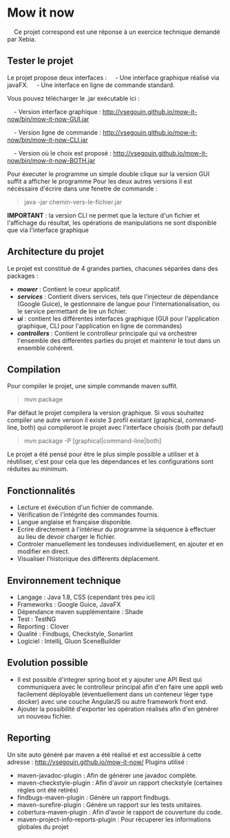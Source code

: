 # Mow it now
&nbsp;&nbsp;&nbsp;&nbsp;Ce projet correspond est une réponse à un exercice technique demandé par Xebia.

## Tester le projet

Le projet propose deux interfaces :
&nbsp;&nbsp;&nbsp;&nbsp;- Une interface graphique réalisé via javaFX.
&nbsp;&nbsp;&nbsp;&nbsp;- Une interface en ligne de commande standard.
    
   
Vous pouvez télécharger le .jar exécutable ici :

&nbsp;&nbsp;&nbsp;&nbsp;- Version interface graphique : http://vsegouin.github.io/mow-it-now/bin/mow-it-now-GUI.jar

&nbsp;&nbsp;&nbsp;&nbsp;- Version ligne de commande : http://vsegouin.github.io/mow-it-now/bin/mow-it-now-CLI.jar

&nbsp;&nbsp;&nbsp;&nbsp;- Version où le choix est proposé : http://vsegouin.github.io/mow-it-now/bin/mow-it-now-BOTH.jar


Pour éxecuter le programme un simple double clique sur la version GUI suffit a afficher le programme
Pour les deux autres versions il est nécéssaire d'écrire dans une fenetre de commande :
> java -jar chemin-vers-le-fichier.jar

**IMPORTANT** : la version CLI ne permet que la lecture d'un fichier et l'affichage du résultat, les opérations de manipulations ne sont disponible que via l'interface graphique

## Architecture du projet

Le projet est constitué de 4 grandes parties, chacunes séparées dans des packages :

- **_mower_**       : Contient le coeur applicatif.
- **_services_**    : Contient divers services, tels que l'injecteur de dépendance (Google Guice), le gestionnaire de langue pour l'internationalisation, ou le service permettant de lire un fichier.
- **_ui_**          : contient les différentes interfaces graphique (GUI pour l'application graphique, CLI pour l'application en ligne de commandes)
- **_controllers_** : Contient le controlleur principale qui va orchestrer l'ensemble des differentes parties du projet et maintenir le tout dans un ensemble cohérent.

## Compilation
Pour compiler le projet, une simple commande maven suffit.
>mvn package

Par défaut le projet compilera la version graphique. Si vous souhaitez compiler une autre version il existe 3 profil existant (graphical, command-line, both) qui compileront le projet avec l'interface choisis (both par defaut)

>mvn package -P [graphical|command-line|both]

Le projet a été pensé pour être le plus simple possible a utiliser et à réutiliser, c'est pour cela que les dépendances et les configurations sont réduites au minimum.

## Fonctionnalités 
  
  - Lecture et éxécution d'un fichier de commande.
  - Vérification de l'intégrité des commandes fournis.
  - Langue anglaise et française disponible.
  - Ecrire directement à l'intérieur du programme la séquence à effectuer au lieu de devoir charger le fichier.
  - Controler manuellement les tondeuses individuellement, en ajouter et en modifier en direct.
  - Visualiser l'historique des différents déplacement.
  
## Environnement technique
   
   - Langage : Java 1.8, CSS (cependant très peu ici)
   - Frameworks : Google Guice, JavaFX
   - Dépendance maven supplémentaire : Shade
   - Test : TestNG
   - Reporting : Clover
   - Qualité : Findbugs, Checkstyle, Sonarlint
   - Logiciel : Intellij, Gluon SceneBuilder
  
## Evolution possible
- Il est possible d'integrer spring boot et y ajouter une API Rest qui communiquera avec le controlleur principal afin d'en faire une appli web facilement déployable (éventuellement dans un conteneur léger type docker) avec une couche AngularJS ou autre framework front end.
- Ajouter la possibilité d'exporter les opération réalisés afin d'en générer un nouveau fichier.

## Reporting


Un site auto généré par maven a été réalisé et est accessible à cette adresse : http://vsegouin.github.io/mow-it-now/
Plugins utilisé : 
- maven-javadoc-plugin : Afin de générer une javadoc complète.
- maven-checkstyle-plugin : Afin d'avoir un rapport checkstyle (certaines règles ont été retirés)
- findbugs-maven-plugin : Génére un rapport findbugs.
- maven-surefire-plugin : Génére un rapport sur les tests unitaires.
- cobertura-maven-plugin : Afin d'avoir le rapport de couverture du code.
- maven-project-info-reports-plugin : Pour récuperer les informations globales du projet
